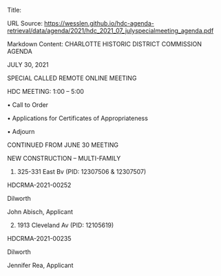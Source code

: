 Title: 

URL Source: https://wesslen.github.io/hdc-agenda-retrieval/data/agenda/2021/hdc_2021_07_julyspecialmeeting_agenda.pdf

Markdown Content:
CHARLOTTE HISTORIC DISTRICT COMMISSION AGENDA 

JULY 30, 2021 

SPECIAL CALLED REMOTE ONLINE MEETING 

HDC MEETING: 1:00 – 5:00 

• Call to Order 

• Applications for Certificates of Appropriateness 

• Adjourn 

CONTINUED FROM JUNE 30 MEETING 

NEW CONSTRUCTION – MULTI-FAMILY 

1. 325-331 East Bv (PID: 12307506 & 12307507) 

HDCRMA-2021-00252 

Dilworth 

John Abisch, Applicant 

2. 1913 Cleveland Av (PID: 12105619) 

HDCRMA-2021-00235 

Dilworth 

Jennifer Rea, Applicant
